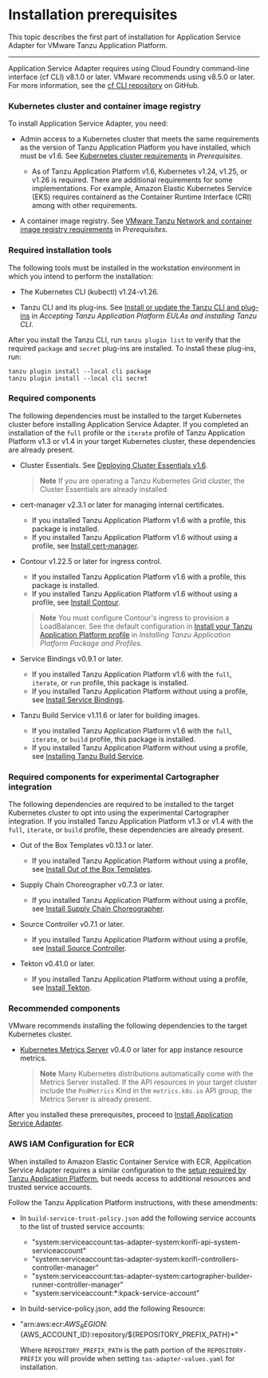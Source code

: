 # Installation prerequisites

This topic describes the first part of installation for Application Service Adapter for VMware Tanzu Application Platform.

----

Application Service Adapter requires using Cloud Foundry command-line interface (cf CLI) v8.1.0 or later. VMware recommends using v8.5.0 or later.
For more information, see the [cf CLI repository](https://github.com/cloudfoundry/cli) on GitHub.

### <a id="kubernetes-cluster-image-registry"></a>Kubernetes cluster and container image registry

To install Application Service Adapter, you need:

* Admin access to a Kubernetes cluster that meets the same requirements as the version of Tanzu Application Platform you have installed, which must be v1.6. See [Kubernetes cluster requirements](https://docs.vmware.com/en/VMware-Tanzu-Application-Platform/1.6/tap/prerequisites.html#kubernetes-cluster-requirements-3) in _Prerequisites_.
  * As of Tanzu Application Platform v1.6, Kubernetes v1.24, v1.25, or v1.26 is required. There are additional requirements for some implementations. For example, Amazon Elastic Kubernetes Service (EKS) requires containerd as the Container Runtime Interface (CRI) among with other requirements.

* A container image registry. See [VMware Tanzu Network and container image registry requirements](https://docs.vmware.com/en/VMware-Tanzu-Application-Platform/1.4/tap/prerequisites.html#vmware-tanzu-network-and-container-image-registry-requirements-0) in _Prerequisites_.

### <a id="required-installation-tools"></a>Required installation tools

The following tools must be installed in the workstation environment in which you intend to perform the installation:

* The Kubernetes CLI (kubectl) v1.24-v1.26.

* Tanzu CLI and its plug-ins. See [Install or update the Tanzu CLI and plug-ins](https://docs.vmware.com/en/VMware-Tanzu-Application-Platform/1.4/tap/install-tanzu-cli.html#install-or-update-the-tanzu-cli-and-plugins-3) in _Accepting Tanzu Application Platform EULAs and installing Tanzu CLI_.

After you install the Tanzu CLI, run `tanzu plugin list` to verify that the required `package` and `secret` plug-ins are installed. To install these plug-ins, run:

    tanzu plugin install --local cli package
    tanzu plugin install --local cli secret

### <a id="required-components"></a>Required components

The following dependencies must be installed to the target Kubernetes cluster before installing Application Service Adapter. If you completed an installation of the `full` profile or the `iterate` profile of Tanzu Application Platform v1.3 or v1.4 in your target Kubernetes cluster, these dependencies are already present.

* Cluster Essentials. See [Deploying Cluster Essentials v1.6](https://docs.vmware.com/en/Cluster-Essentials-for-VMware-Tanzu/1.6/cluster-essentials/deploy.html).
   > **Note** If you are operating a Tanzu Kubernetes Grid cluster, the Cluster Essentials are already installed.

* cert-manager v2.3.1 or later for managing internal certificates.
   * If you installed Tanzu Application Platform v1.6 with a profile, this package is installed.
   * If you installed Tanzu Application Platform v1.6 without using a profile, see [Install cert-manager](https://docs.vmware.com/en/VMware-Tanzu-Application-Platform/1.6/tap/cert-manager-install.html).

* Contour v1.22.5 or later for ingress control.
   * If you installed Tanzu Application Platform v1.6 with a profile, this package is installed.
   * If you installed Tanzu Application Platform v1.6 without using a profile, see [Install Contour](https://docs.vmware.com/en/VMware-Tanzu-Application-Platform/1.6/tap/contour-install.html).
   > **Note** You must configure Contour's ingress to provision a LoadBalancer. See the default configuration in [Install your Tanzu Application Platform profile](https://docs.vmware.com/en/VMware-Tanzu-Application-Platform/1.6/tap/install-online-profile.html#install-your-tanzu-application-platform-profile-2) in _Installing Tanzu Application Platform Package and Profiles_.

* Service Bindings v0.9.1 or later.
   * If you installed Tanzu Application Platform v1.6 with the `full`, `iterate`, or `run` profile, this package is installed.
   * If you installed Tanzu Application Platform without using a profile, see [Install Service Bindings](https://docs.vmware.com/en/VMware-Tanzu-Application-Platform/1.6/tap/service-bindings-install-service-bindings.html).

* Tanzu Build Service v1.11.6 or later for building images.
   * If you installed Tanzu Application Platform v1.6 with the `full`, `iterate`, or `build` profile, this package is installed.
   * If you installed Tanzu Application Platform without using a profile, see [Installing Tanzu Build Service](https://docs.vmware.com/en/VMware-Tanzu-Application-Platform/1.6/tap/tanzu-build-service-install-tbs.html).

### <a id="required-components-cartographer"></a>Required components for experimental Cartographer integration

The following dependencies are required to be installed to the target Kubernetes cluster to opt into using the experimental Cartographer integration. If you installed Tanzu Application Platform v1.3 or v1.4 with the `full`, `iterate`, or `build` profile, these dependencies are already present.

* Out of the Box Templates v0.13.1 or later.
   * If you installed Tanzu Application Platform without using a profile, see [Install Out of the Box Templates](https://docs.vmware.com/en/VMware-Tanzu-Application-Platform/1.6/tap/scc-install-ootb-templates.html).

* Supply Chain Choreographer v0.7.3 or later.
   * If you installed Tanzu Application Platform without using a profile, see [Install Supply Chain Choreographer](https://docs.vmware.com/en/VMware-Tanzu-Application-Platform/1.6/tap/scc-install-scc.html).

* Source Controller v0.7.1 or later.
   * If you installed Tanzu Application Platform without using a profile, see [Install Source Controller](https://docs.vmware.com/en/VMware-Tanzu-Application-Platform/1.6/tap/source-controller-install-source-controller.html).

* Tekton v0.41.0 or later.
   * If you installed Tanzu Application Platform without using a profile, see [Install Tekton](https://docs.vmware.com/en/VMware-Tanzu-Application-Platform/1.6/tap/tekton-install-tekton.html).

### <a id="recommended-components"></a>Recommended components

VMware recommends installing the following dependencies to the target Kubernetes cluster.

* [Kubernetes Metrics Server](https://github.com/kubernetes-sigs/metrics-server/) v0.4.0 or later for app instance resource metrics.
  > **Note** Many Kubernetes distributions automatically come with the Metrics Server installed. If the API resources in your target cluster include the `PodMetrics` Kind in the `metrics.k8s.io` API group, the Metrics Server is already present.

After you installed these prerequisites, proceed to [Install Application Service Adapter](install.md).

### <a id="ecr-configuration"></a>AWS IAM Configuration for ECR

When installed to Amazon Elastic Container Service with ECR, Application Service
Adapter requires a similar configuration to the [setup required by Tanzu
Application Platform](https://docs.vmware.com/en/VMware-Tanzu-Application-Platform/1.6/tap/install-aws-resources.html),
but needs access to additional resources and trusted service accounts.

Follow the Tanzu Application Platform instructions, with these amendments:

* In `build-service-trust-policy.json` add the following service accounts to the
  list of trusted service accounts:
  * "system:serviceaccount:tas-adapter-system:korifi-api-system-serviceaccount"
  * "system:serviceaccount:tas-adapter-system:korifi-controllers-controller-manager"
  * "system:serviceaccount:tas-adapter-system:cartographer-builder-runner-controller-manager"
  * "system:serviceaccount:*:kpack-service-account"

* In build-service-policy.json, add the following Resource:
 * "arn:aws:ecr:${AWS_REGION}:${AWS_ACCOUNT_ID}:repository/${REPOSITORY_PREFIX_PATH}*"

   Where `REPOSITORY_PREFIX_PATH` is the path portion of the `REPOSITORY-PREFIX`
   you will provide when setting `tas-adapter-values.yaml` for installation.
